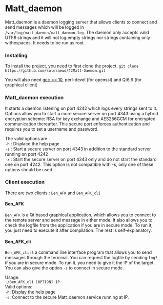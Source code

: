 # Matt_daemon
Matt_daemon is a daemon logging server that allows clients to connect and send messages which will be logged in `/var/log/matt_daemon/matt_daemon.log`. The daemon only accepts valid UTF8 strings and it will not log empty strings nor strings containing only withespaces. It needs to be run as root.

### Installing

To install the project, you need to first clone the project.
```git clone https://github.com/soleraeus/42Matt-Daemon.git```

You will also need [gcc >= 10](https://gcc.gnu.org), perl-devel (for openssl) and Qt6.6 (for graphical client)

### Matt_daemon execution

It starts a daemon listening on port 4242 which logs every strings sent to it. Options allow you to start a more secure server on port 4343 using a hybrid encryption scheme: RSA for key exchange and AES256GCM for encrypted communication thereafter. This secure port enforces authentication and requires you to set a username and password.

The valid options are :<br>
 `-h` : Displace the help page<br>
 `-s` : Start a secure server on port 4343 in addition to the standard server running on port 4242<br>
 `-x` : Start the secure server on port 4343 only and do not start the standard one on port 4242. This option is not compatible with -s, only one of these options should be used.<br>

### Client execution

There are two clients : `Ben_AFK` and `Ben_AFK_cli`

#### Ben_AFK

`Ben_AFK` is a Qt based graphical application, which allows you to connect to the remote server and send message in either mode.
It also allows you to check the logfile from the application if you are in secure mode.
To run it, you just need to execute it after compilation. The rest is self-explanatory.

#### Ben_AFK_cli

`Ben_AFK_cli` is a command line interface program that allows you to send messages through the terminal. 
You can request the logfile by sending `log?` if you are in secure mode.
To run it, you need to give it the IP of the target. You can also give the option `-s` to connect in secure mode.

Usage: <br>
`./Ben_AFK_cli [OPTION] IP`<br>
Valid options:<br>
  `-h`: Display the help page<br>
  `-s`: Connect to the secure Matt_daemon service running at IP.<br>

